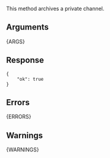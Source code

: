 This method archives a private channel.

## Arguments

{ARGS}


## Response

	{
	    "ok": true
	}

## Errors

{ERRORS}

## Warnings

{WARNINGS}
